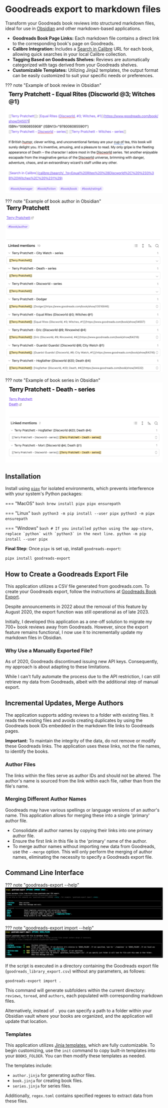 # Goodreads export to markdown files

Transform your Goodreads book reviews into structured markdown files, 
ideal for use in [Obsidian](https://obsidian.md/) and other markdown-based applications.

- **Goodreads Book Page Links:** Each markdown file contains a direct link to the corresponding book's page on Goodreads.
- **Calibre Integration:** Includes a [Search in Calibre](https://calibre-ebook.com/) URL for each book, allowing quick searches 
in your local Calibre collection.
- **Tagging Based on Goodreads Shelves:** Reviews are automatically categorized with tags derived from your Goodreads shelves.
- **Customizable Templates:** Utilizing Jinja2 templates, the output format can be easily customized to suit your specific needs or preferences.

??? note "Example of book review in Obsidian"
    ![goodreads.png](goodreads.png)

??? note "Example of book author in Obsidian"
    ![goodreads-author.png](goodreads-author.png)

??? note "Example of book series in Obsidian"
    ![goodreads-series.png](goodreads-series.png)

## Installation
Install using [`pipx`](https://pypa.github.io/pipx/) for isolated environments, which prevents interference 
with your system's Python packages:

=== "MacOS"
    ```bash
    brew install pipx
    pipx ensurepath
    ```

=== "Linux"
    ```bash
    python3 -m pip install --user pipx
    python3 -m pipx ensurepath
    ```

=== "Windows"
    ```bash
    # If you installed python using the app-store, replace `python` with `python3` in the next line.
    python -m pip install --user pipx
    ```

**Final Step**: Once `pipx` is set up, install `goodreads-export`:

```bash
pipx install goodreads-export
```

## How to Create a Goodreads Export File

This application utilizes a CSV file generated from goodreads.com. 
To create your Goodreads export, follow the instructions at [Goodreads Book Export](https://www.goodreads.com/review/import).

Despite announcements in 2022 about the removal of this feature by August 2020, 
the export function was still operational as of late 2023.

Initially, I developed this application as a one-off solution to migrate my 700+ book reviews away from Goodreads. 
However, since the export feature remains functional, I now use it to incrementally update my markdown files in Obsidian.

### Why Use a Manually Exported File?

As of 2020, Goodreads discontinued issuing new API keys. 
Consequently, my approach is about adapting to these limitations.

While I can't fully automate the process due to the API restriction, I can still retrieve my data from Goodreads, 
albeit with the additional step of manual export.

## Incremental Updates, Merge Authors

The application supports adding reviews to a folder with existing files. 
It reads the existing files and avoids creating duplicates by using the Goodreads book IDs embedded 
in the markdown file links to Goodreads pages.

**Important:** To maintain the integrity of the data, do not remove or modify these Goodreads links. 
The application uses these links, not the file names, to identify the books.

### Author Files

The links within the files serve as author IDs and should not be altered. 
The author's name is sourced from the link within each file, rather than from the file's name.

### Merging Different Author Names

Goodreads may have various spellings or language versions of an author's name. 
This application allows for merging these into a single 'primary' author file.

- Consolidate all author names by copying their links into one primary author file.
- Ensure the first link in this file is the 'primary' name of the author.
- To merge author names without importing new data from Goodreads, use the `--merge` option. 
This will only perform the merging of author names, eliminating the necessity to specify a Goodreads export file.

## Command Line Interface
??? note "goodreads-export --help"
    ![help.png](help.png)

??? note "goodreads-export import --help"
    ![help-import.png](help-import.png)

If the script is executed in a directory containing the Goodreads export file (`goodreads_library_export.csv`) 
without any parameters, as follows:

    goodreads-export import .

This command will generate subfolders within the current directory: `reviews`, `toread`, and `authors`, 
each populated with corresponding markdown files. 

Alternatively, instead of `.` you can specify a path to a folder within your Obsidian vault where your books are organized, 
and the application will update that location.

### Templates

This application utilizes [Jinja templates](https://jinja.palletsprojects.com/en/latest/), which are fully customizable. 
To begin customizing, use the `init` command to copy built-in templates into your `BOOKS_FOLDER`. 
You can then modify these templates as needed.

The templates include:

- `author.jinja` for generating author files.
- `book.jinja` for creating book files.
- `series.jinja` for series files.

Additionally, `regex.toml` contains specified regexes to extract data from these files.
